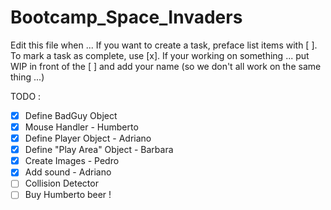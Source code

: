 # Bootcamp_Space_Invaders

Edit this file when ...
If you want to create a task, preface list items with [ ].
To mark a task as complete, use [x].
If your working on something ... put WIP in front of the [ ] and add your name (so we don't all work on the same thing ...)

TODO : 

- [X] Define BadGuy Object
- [X] Mouse Handler - Humberto
- [X] Define Player Object - Adriano
- [X] Define "Play Area" Object - Barbara
- [X] Create Images - Pedro
- [X] Add sound - Adriano
- [ ] Collision Detector
- [ ] Buy Humberto beer !
